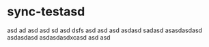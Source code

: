 # sync-testasd
asd
ad
asd
asd
sd
asd
dsfs
asd
asd
asd
asdasd
sadasd
asasdasdasd
asdasdasd
asdasdasdxcasd
asd
asd
